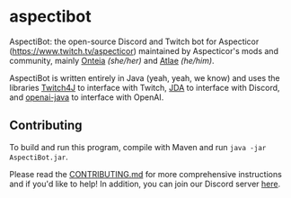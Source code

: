 # aspectibot

AspectiBot: the open-source Discord and Twitch bot for Aspecticor (<https://www.twitch.tv/aspecticor>) maintained by Aspecticor's mods and community, mainly [Onteia](https://www.github.com/onteia) *(she/her)* and [Atlae](https://www.github.com/Atlae) *(he/him)*.

AspectiBot is written entirely in Java (yeah, yeah, we know) and uses the libraries [Twitch4J](https://github.com/twitch4j/twitch4j) to interface with Twitch, [JDA](https://github.com/DV8FromTheWorld/JDA) to interface with Discord, and [openai-java](https://github.com/TheoKanning/openai-java) to interface with OpenAI.

## Contributing

To build and run this program, compile with Maven and run `java -jar AspectiBot.jar`.

Please read the [CONTRIBUTING.md](CONTRIBUTING.md) for more comprehensive instructions and if you'd like to help! In addition, you can join our Discord server [here](https://discord.gg/aspecticor).

